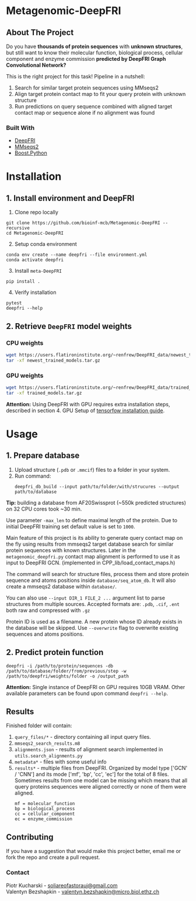 # Metagenomic-DeepFRI

## About The Project
Do you have **thousands of protein sequences** with **unknown structures**, but still want to know their
molecular function, biological process, cellular component and enzyme commission **predicted by DeepFRI Graph Convolutional Network?**

This is the right project for this task! Pipeline in a nutshell:
1. Search for similar target protein sequences using MMseqs2
2. Align target protein contact map to fit your query protein with unknown structure
3. Run predictions on query sequence combined with aligned target contact map or sequence alone if no alignment was found

### Built With

* [DeepFRI](https://github.com/SoliareofAstora/DeepFRI)
* [MMseqs2](https://github.com/soedinglab/MMseqs2)
* [Boost.Python](https://www.boost.org/doc/libs/1_75_0/libs/python/doc/html/index.html)

# Installation

## 1. Install environment and DeepFRI

1. Clone repo locally
```{code-block} bash
git clone https://github.com/bioinf-mcb/Metagenomic-DeepFRI --recursive
cd Metagenomic-DeepFRI
```
2. Setup conda environment
```{code-block} bash
conda env create --name deepfri --file environment.yml
conda activate deepfri
```
3. Install `meta-DeepFRI`
```{code-block} bash
pip install .
```
4. Verify installation
```{code-block} bash
pytest
deepfri --help
```

## 2. Retrieve `DeepFRI` model weights
### CPU weights
```bash
wget https://users.flatironinstitute.org/~renfrew/DeepFRI_data/newest_trained_models.tar.gz
tar -xf newest_trained_models.tar.gz
```

### GPU weights
```bash
wget https://users.flatironinstitute.org/~renfrew/DeepFRI_data/trained_models.tar.gz
tar -xf trained_models.tar.gz
```

**Attention:** Using DeepFRI with GPU requires extra installation steps, described in section 4. GPU Setup of [tensorfow installation guide](https://www.tensorflow.org/install/pip).

# Usage
## 1. Prepare database

1. Upload structure (`.pdb` or `.mmcif`) files to a folder in your system.
2. Run command:
   ```
   deepfri_db_build --input path/to/folder/with/strucures --output path/to/database
   ```
**Tip:** building a database from AF20Swissprot (~550k predicted structures) on 32 CPU cores took ~30 min.

Use parameter `-max_len` to define maximal length of the protein. Due to initial DeepFRI training set default value is set to `1000`.

Main feature of this project is its ability to generate query contact map on the fly
using results from mmseqs2 target database search for similar protein sequences with known structures.
Later in the `metagenomic_deepfri.py` contact map alignment is performed to use it as input to DeepFRI GCN.
(implemented in CPP_lib/load_contact_maps.h)

The command will search for structure files,
process them and store protein sequence and atoms positions inside `database/seq_atom_db`.
It will also create a mmseqs2 database within `database/`.

You can also use `--input DIR_1 FILE_2 ...` argument list to parse structures from multiple sources.
Accepted formats are: `.pdb`, `.cif`, `.ent` both raw and compressed with `.gz`

Protein ID is used as a filename. A new protein whose ID already exists in the database will be skipped.
Use `--overwrite` flag to overwrite existing sequences and atoms positions.

## 2. Predict protein function
   ```
   deepfri -i /path/to/protein/sequences -db /path/to/database/folder/from/previous/step -w /path/to/deepfri/weights/folder -o /output_path
   ```
**Attention:** Single instance of DeepFRI on GPU requires 10GB VRAM.
Other available parameters can be found upon command `deepfri --help`.

## Results
Finished folder will contain:
1. `query_files/*` - directory containing all input query files.
2. `mmseqs2_search_results.m8`
3. `alignments.json` - results of alignment search implemented in `utils.search_alignments.py`
4. `metadata*` - files with some useful info
5. `results*` - multiple files from DeepFRI. Organized by model type ['GCN' / 'CNN'] and its mode ['mf', 'bp', 'cc', 'ec'] for the total of 8 files.
Sometimes results from one model can be missing which means that all query proteins sequences were aligned correctly or none of them were aligned.
   ```
   mf = molecular_function
   bp = biological_process
   cc = cellular_component
   ec = enzyme_commission
   ```

## Contributing

If you have a suggestion that would make this project better, email me or fork the repo and create a pull request.

### Contact

Piotr Kucharski - soliareofastorauj@gmail.com \
Valentyn Bezshapkin - valentyn.bezshapkin@micro.biol.ethz.ch
